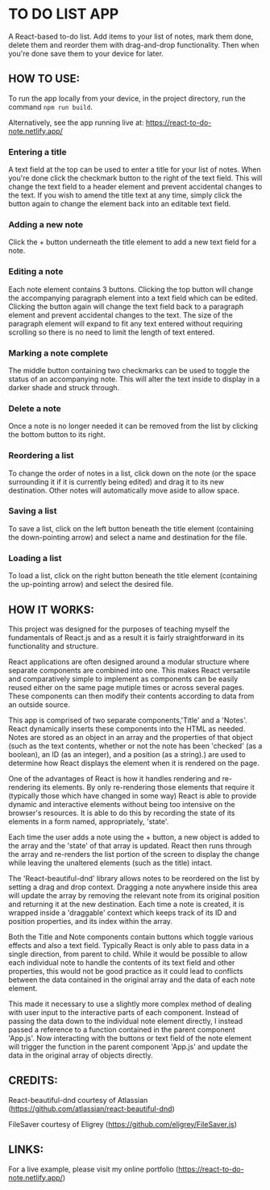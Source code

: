 # TO DO LIST APP

A React-based to-do list. Add items to your list of notes, mark them done, delete them and reorder them with drag-and-drop functionality. Then when you're done save them to your device for later. 

## HOW TO USE:

To run the app locally from your device, in the project directory, run the command `npm run build`.

Alternatively, see the app running live at: https://react-to-do-note.netlify.app/

### Entering a title

A text field at the top can be used to enter a title for your list of notes. When you're done click the checkmark button to the right of the text field. This will change the text field to a header element and prevent accidental changes to the text. If you wish to amend the title text at any time, simply click the button again to change the element back into an editable text field. 

### Adding a new note

Click the + button underneath the title element to add a new text field for a note. 

### Editing a note

Each note element contains 3 buttons. Clicking the top button will change the accompanying paragraph element into a text field which can be edited. Clicking the button again will change the text field back to a paragraph element and prevent accidental changes to the text. The size of the paragraph element will expand to fit any text entered without requiring scrolling so there is no need to limit the length of text entered.

### Marking a note complete

The middle button containing two checkmarks can be used to toggle the status of an accompanying note. This will alter the text inside to display in a darker shade and struck through.

### Delete a note

Once a note is no longer needed it can be removed from the list by clicking the bottom button to its right.

### Reordering a list

To change the order of notes in a list, click down on the note (or the space surrounding it if it is currently being edited) and drag it to its new destination. Other notes will automatically move aside to allow space.

### Saving a list

To save a list, click on the left button beneath the title element (containing the down-pointing arrow) and select a name and destination for the file.

### Loading a list

To load a list, click on the right button beneath the title element (containing the up-pointing arrow) and select the desired file.

## HOW IT WORKS:

This project was designed for the purposes of teaching myself the fundamentals of React.js and as a result it is fairly straightforward in its functionality and structure. 

React applications are often designed around a modular structure where separate components are combined into one. This makes React versatile and comparatively simple to implement as components can be easily reused either on the same page mutiple times or across several pages. These components can then modify their contents according to data from an outside source.

This app is comprised of two separate components,'Title' and a 'Notes'. React dynamically inserts these components into the HTML as needed. Notes are stored as an object in an array and the properties of that object (such as the text contents, whether or not the note has been 'checked' (as a boolean), an ID (as an integer), and a position (as a string).) are used to determine how React displays the element when it is rendered on the page.

One of the advantages of React is how it handles rendering and re-rendering its elements. By only re-rendering those elements that require it (typically those which have changed in some way) React is able to provide dynamic and interactive elements without being too intensive on the browser's resources. It is able to do this by recording the state of its elements in a form named, appropriately, 'state'. 

Each time the user adds a note using the + button, a new object is added to the array and the 'state' of that array is updated. React then runs through the array and re-renders the list portion of the screen to display the change while leaving the unaltered elements (such as the title) intact.

The 'React-beautiful-dnd' library allows notes to be reordered on the list by setting a drag and drop context. Dragging a note anywhere inside this area will update the array by removing the relevant note from its original position and returning it at the new destination. Each time a note is created, it is wrapped inside a 'draggable' context which keeps track of its ID and position properties, and its index within the array. 

Both the Title and Note components contain buttons which toggle various effects and also a text field. Typically React is only able to pass data in a single direction, from parent to child. While it would be possible to allow each individual note to handle the contents of its text field and other properties, this would not be good practice as it could lead to conflicts between the data contained in the original array and the data of each note element.

This made it necessary to use a slightly more complex method of dealing with user input to the interactive parts of each component. Instead of passing the data down to the individual note element directly, I instead passed a reference to a function contained in the parent component 'App.js'. Now interacting with the buttons or text field of the note element will trigger the function in the parent component 'App.js' and update the data in the original array of objects directly.

## CREDITS:

React-beautiful-dnd courtesy of Atlassian (https://github.com/atlassian/react-beautiful-dnd)

FileSaver courtesy of Eligrey (https://github.com/eligrey/FileSaver.js)

## LINKS:

For a live example, please visit my online portfolio (https://react-to-do-note.netlify.app/)
